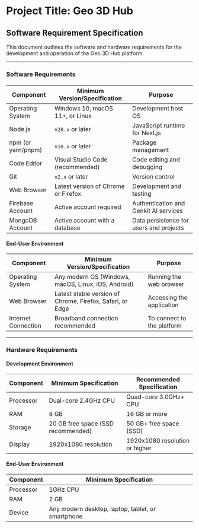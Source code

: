 # Project Title: Geo 3D Hub

## Software Requirement Specification

This document outlines the software and hardware requirements for the development and operation of the Geo 3D Hub platform.

---

### Software Requirements

#### 

| Component           | Minimum Version/Specification        | Purpose                                |
| ------------------- | ------------------------------------ | -------------------------------------- |
| Operating System    | Windows 10, macOS 11+, or Linux      | Development host OS                    |
| Node.js             | `v20.x` or later                       | JavaScript runtime for Next.js         |
| npm (or yarn/pnpm)  | `v10.x` or later                       | Package management                     |
| Code Editor         | Visual Studio Code (recommended)     | Code editing and debugging             |
| Git                 | `v2.x` or later                        | Version control                        |
| Web Browser         | Latest version of Chrome or Firefox  | Development and testing                |
| Firebase Account    | Active account required              | Authentication and Genkit AI services  |
| MongoDB Account     | Active account with a database       | Data persistence for users and projects|

#### End-User Environment

| Component           | Minimum Version/Specification        | Purpose                                |
| ------------------- | ------------------------------------ | -------------------------------------- |
| Operating System    | Any modern OS (Windows, macOS, Linux, iOS, Android) | Running the web browser |
| Web Browser         | Latest stable version of Chrome, Firefox, Safari, or Edge | Accessing the application |
| Internet Connection | Broadband connection recommended     | To connect to the platform             |

---

### Hardware Requirements

#### Development Environment

| Component | Minimum Specification                | Recommended Specification            |
| --------- | ------------------------------------ | ------------------------------------ |
| Processor | Dual-core 2.4GHz CPU                 | Quad-core 3.0GHz+ CPU                |
| RAM       | 8 GB                                 | 16 GB or more                        |
| Storage   | 20 GB free space (SSD recommended)   | 50 GB+ free space (SSD)              |
| Display   | 1920x1080 resolution                 | 1920x1080 resolution or higher       |

#### End-User Environment

| Component | Minimum Specification                |
| --------- | ------------------------------------ |
| Processor | 1GHz CPU                             |
| RAM       | 2 GB                                 |
| Device    | Any modern desktop, laptop, tablet, or smartphone |

